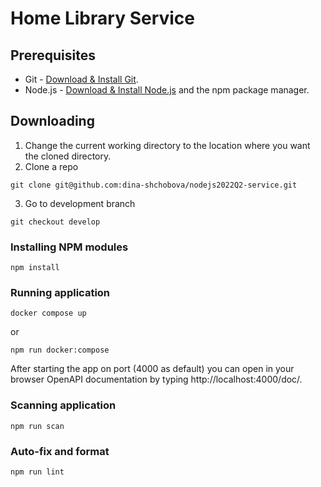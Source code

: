 # Home Library Service

## Prerequisites

- Git - [Download & Install Git](https://git-scm.com/downloads).
- Node.js - [Download & Install Node.js](https://nodejs.org/en/download/) and the npm package manager.

## Downloading
1. Change the current working directory to the location where you want the cloned directory.
2. Clone a repo
```
git clone git@github.com:dina-shchobova/nodejs2022Q2-service.git
```
3. Go to development branch 
```
git checkout develop
```

### Installing NPM modules

```
npm install
```

### Running application

```
docker compose up 
```
or 
```
npm run docker:compose
```

After starting the app on port (4000 as default) you can open
in your browser OpenAPI documentation by typing http://localhost:4000/doc/.

### Scanning application

```
npm run scan 
```

### Auto-fix and format

```
npm run lint
```
